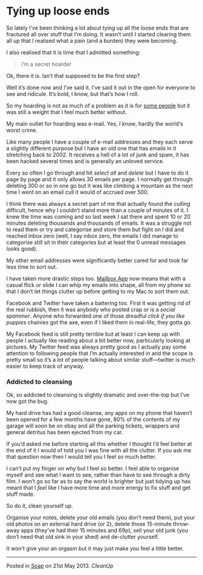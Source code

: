 # Tying up loose ends

So lately I’ve been thinking a lot about tying up all the loose ends that are fractured all over stuff that I’m doing.  It wasn’t until I started clearing them all up that I realised what a pain (and a burden) they were becoming.

I also realised that it is time that I admitted something:

> I’m a secret hoarder

Ok, there it is.  Isn’t that supposed to be the first step?

Well it’s done now and I’ve said it.  I’ve said it out in the open for everyone to see and ridicule.  It’s bold, I know, but that’s how I roll.

So my hoarding is not as much of a problem as it is for [some people](http://www.bbc.co.uk/news/uk-england-beds-bucks-herts-22487597) but it was still a weight that I feel much better without.

My main outlet for hoarding was e-mail.  Yes, _I know_, hardly the world‘s worst crime.

Like many people I have a couple of e-mail addresses and they each serve a slightly different purpose but I have an old one that has emails in it stretching back to 2002.  It receives a hell of a lot of junk and spam, it has been hacked several times  and is generally an unloved service.

Every so often I go through and hit _select all_ and _delete_ but I have to do it page by page and it only allows 30 emails per page.  I normally get through deleting 300 or so in one go but it was like climbing a mountain as the next time I went on an email cull it would of accrued over 500.

I think there was always a secret part of me that actually found the _culling_ difficult, hence why I couldn’t stand more than a couple of minutes of it.  I knew the time was coming and so last week I sat there and spent 10 or 20 minutes deleting thousands and thousands of emails.  It was a struggle not to read them or try and categorise and store them but fight on I did and reached  inbox zero (well, I say inbox zero, the emails I did manage to categorise still sit in their categories but at least the 0 unread messages looks good).

My other email addresses were significantly better cared for and took far less time to sort out.

I have taken more drastic steps too.  [Mailbox App](http://www.mailboxapp.com/) now means that with a casual flick or slide I can whip my emails into shape, all from my phone so that I don’t let things clutter up before getting to my Mac to sort them out.

Facebook and Twitter have taken a battering too.  First it was getting rid of the real rubbish, then it was anybody who posted crap or is a _social spammer_.  Anyone who forwarded one of those dreadful _click if you like puppies_ chainies got the axe, even if I liked them in real-life, they gotta go.

My Facebook feed is still pretty terrible but at least I can keep up with people I actually like reading about a bit better now, particularly looking at pictures.  My Twitter feed was always pretty good as I actually pay some attention to following people that I’m actually interested in and the scope is pretty small so it’s a lot of people talking about similar stuff—twitter is much easier to keep track of anyway.

### Addicted to cleansing

Ok, so addicted to cleansing is slightly dramatic and over-the-top but I’ve now got the bug.

My hard drive has had a good cleanse, any apps on my phone that haven’t been opened for a few months have gone, 80% of the contents of my garage will soon be on ebay and all the parking tickets, wrappers and general detritus has been ejected from my car.

If you’d asked me before starting all this whether I thought I’d feel better at the end of it I would of told you I was fine with all the clutter.  If you ask me that question now then I would tell you I feel so much better.

I can’t put my finger on why but I feel so better.  I feel able to organise myself and see what I want to see, rather than have to see through a dirty film.  I won’t go so far as to say the world is brighter but just tidying up has meant that I _feel_ like I have more time and more energy to fix stuff and get stuff made.

So do it, clean yourself up.

Organise your notes, delete your old emails (you don’t need them), put your old photos on an external hard drive (or 2), delete those 15-minute throw-away apps (they’ve had their 15 minutes and 69p), sell your old junk (you don’t need that old sink in your shed) and de-clutter yourself.

It won’t give your an orgasm but it may just make you feel a little better.

---

Posted in [Soap](../ "soap") on 21st May 2013. _CleanUp_